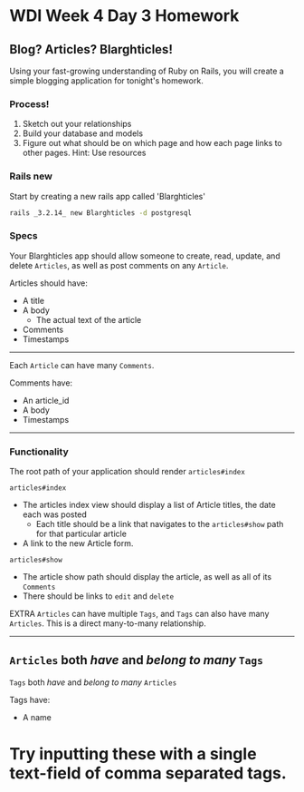 # WDI Week 4 Day 3 Homework
## Blog? Articles? Blarghticles!

Using your fast-growing understanding of Ruby on Rails, you will create a simple blogging application for tonight's homework.

### Process!

1. Sketch out your relationships
2. Build your database and models
3. Figure out what should be on which page and how each page links to other pages. Hint: Use resources


### Rails new
Start by creating a new rails app called 'Blarghticles'

```bash
rails _3.2.14_ new Blarghticles -d postgresql
```
### Specs
Your Blarghticles app should allow someone to create, read, update, and delete `Articles`, as well as post comments on any `Article`.

Articles should have:
* A title
* A body
    * The actual text of the article
* Comments
* Timestamps

---
Each `Article` can have many `Comments`.

Comments have:
* An article_id
* A body
* Timestamps

---
### Functionality

The root path of your application should render `articles#index`

`articles#index`

* The articles index view should display a list of Article titles, the date each was posted
    * Each title should be a link that navigates to the `articles#show` path for that particular article
* A link to the new Article form.

`articles#show`

* The article show path should display the article, as well as all of its `Comments`
* There should be links to `edit` and `delete`

EXTRA
`Articles` can have multiple `Tags`, and `Tags` can also have many `Articles`. This is a direct many-to-many relationship.

---
`Articles` both *have* and *belong to many* `Tags`
---
`Tags` both *have* and *belong to many* `Articles`

Tags have:
* A name

# Try inputting these with a single text-field of comma separated tags.






